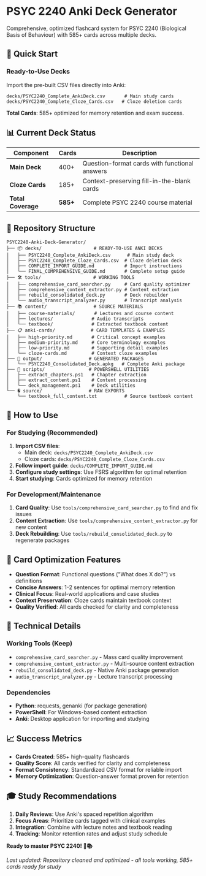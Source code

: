 # PSYC 2240 Anki Deck Generator

Comprehensive, optimized flashcard system for PSYC 2240 (Biological Basis of Behaviour) with 585+ cards across multiple decks.

## 🚀 Quick Start

### Ready-to-Use Decks
Import the pre-built CSV files directly into Anki:

```
decks/PSYC2240_Complete_AnkiDeck.csv       # Main study cards
decks/PSYC2240_Complete_Cloze_Cards.csv   # Cloze deletion cards
```

**Total Cards**: 585+ optimized for memory retention and exam success.

## 📊 Current Deck Status

| Component | Cards | Description |
|-----------|-------|-------------|
| **Main Deck** | 400+ | Question-format cards with functional answers |
| **Cloze Cards** | 185+ | Context-preserving fill-in-the-blank cards |
| **Total Coverage** | **585+** | Complete PSYC 2240 course material |

## 📁 Repository Structure

```
PSYC2240-Anki-Deck-Generator/
├── 📦 decks/                   # READY-TO-USE ANKI DECKS
│   ├── PSYC2240_Complete_AnkiDeck.csv      # Main study deck
│   ├── PSYC2240_Complete_Cloze_Cards.csv  # Cloze deletion deck
│   ├── COMPLETE_IMPORT_GUIDE.md           # Import instructions
│   └── FINAL_COMPREHENSIVE_GUIDE.md       # Complete setup guide
├── 🛠️ tools/                   # WORKING TOOLS
│   ├── comprehensive_card_searcher.py     # Card quality optimizer
│   ├── comprehensive_content_extractor.py # Content extraction
│   ├── rebuild_consolidated_deck.py       # Deck rebuilder
│   └── audio_transcript_analyzer.py       # Transcript analysis
├── 📚 content/                 # SOURCE MATERIALS
│   ├── course-materials/       # Lectures and course content
│   ├── lectures/              # Audio transcripts
│   └── textbook/              # Extracted textbook content
├── 📋 anki-cards/             # CARD TEMPLATES & EXAMPLES
│   ├── high-priority.md       # Critical concept examples
│   ├── medium-priority.md     # Core terminology examples
│   ├── low-priority.md        # Supporting detail examples
│   └── cloze-cards.md         # Context cloze examples
├── 🎯 output/                 # GENERATED PACKAGES
│   └── PSYC2240_Consolidated_Deck.apkg   # Complete Anki package
├── 📄 scripts/                # POWERSHELL UTILITIES
│   ├── extract_chapters.ps1   # Chapter extraction
│   ├── extract_content.ps1    # Content processing
│   └── deck_management.ps1    # Deck utilities
└── � source/                 # RAW EXPORTS
    └── textbook_full_content.txt          # Source textbook content
```

## 🎯 How to Use

### For Studying (Recommended)
1. **Import CSV files**:
   - Main deck: `decks/PSYC2240_Complete_AnkiDeck.csv`
   - Cloze cards: `decks/PSYC2240_Complete_Cloze_Cards.csv`
2. **Follow import guide**: `decks/COMPLETE_IMPORT_GUIDE.md`
3. **Configure study settings**: Use FSRS algorithm for optimal retention
4. **Start studying**: Cards optimized for memory retention

### For Development/Maintenance
1. **Card Quality**: Use `tools/comprehensive_card_searcher.py` to find and fix issues
2. **Content Extraction**: Use `tools/comprehensive_content_extractor.py` for new content
3. **Deck Rebuilding**: Use `tools/rebuild_consolidated_deck.py` to regenerate packages

## 🧠 Card Optimization Features

- **Question Format**: Functional questions ("What does X do?") vs definitions
- **Concise Answers**: 1-2 sentences for optimal memory retention
- **Clinical Focus**: Real-world applications and case studies
- **Context Preservation**: Cloze cards maintain textbook context
- **Quality Verified**: All cards checked for clarity and completeness

## 🔧 Technical Details

### Working Tools (Keep)
- `comprehensive_card_searcher.py` - Mass card quality improvement
- `comprehensive_content_extractor.py` - Multi-source content extraction
- `rebuild_consolidated_deck.py` - Native Anki package generation
- `audio_transcript_analyzer.py` - Lecture transcript processing

### Dependencies
- **Python**: requests, genanki (for package generation)
- **PowerShell**: For Windows-based content extraction
- **Anki**: Desktop application for importing and studying

## 📈 Success Metrics

- **Cards Created**: 585+ high-quality flashcards
- **Quality Score**: All cards verified for clarity and completeness
- **Format Consistency**: Standardized CSV format for reliable import
- **Memory Optimization**: Question-answer format proven for retention

## 🎓 Study Recommendations

1. **Daily Reviews**: Use Anki's spaced repetition algorithm
2. **Focus Areas**: Prioritize cards tagged with clinical examples
3. **Integration**: Combine with lecture notes and textbook reading
4. **Tracking**: Monitor retention rates and adjust study schedule

**Ready to master PSYC 2240! 🧠📚**

*Last updated: Repository cleaned and optimized - all tools working, 585+ cards ready for study*